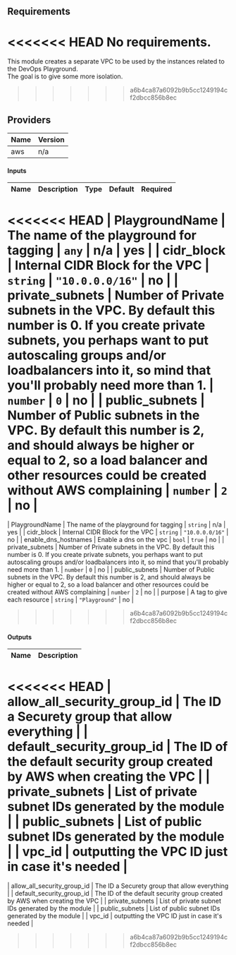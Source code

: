## Requirements

<<<<<<< HEAD
No requirements.
=======
This module creates a separate VPC to be used by the instances related to the DevOps Playground.  
The goal is to give some more isolation.
>>>>>>> a6b4ca87a6092b9b5cc1249194cf2dbcc856b8ec

## Providers

| Name | Version |
|------|---------|
| aws | n/a |

#### Inputs

| Name | Description | Type | Default | Required |
|------|-------------|------|---------|:--------:|
<<<<<<< HEAD
| PlaygroundName | The name of the playground for tagging | `any` | n/a | yes |
| cidr\_block | Internal CIDR Block for the VPC | `string` | `"10.0.0.0/16"` | no |
| private\_subnets | Number of Private subnets in the VPC. By default this number is 0. If you create private subnets, you perhaps want to put autoscaling groups and/or loadbalancers into it, so mind that you'll probably need more than 1. | `number` | `0` | no |
| public\_subnets | Number of Public subnets in the VPC. By default this number is 2, and should always be higher or equal to 2, so a load balancer and other resources could be created without AWS complaining | `number` | `2` | no |
=======
| PlaygroundName | The name of the playground for tagging | `string` | n/a | yes |
| cidr_block | Internal CIDR Block for the VPC | `string` | `"10.0.0.0/16"` | no |
| enable_dns_hostnames | Enable a dns on the vpc | `bool` | `true` | no |
| private_subnets | Number of Private subnets in the VPC. By default this number is 0. If you create private subnets, you perhaps want to put autoscaling groups and/or loadbalancers into it, so mind that you'll probably need more than 1. | `number` | `0` | no |
| public_subnets | Number of Public subnets in the VPC. By default this number is 2, and should always be higher or equal to 2, so a load balancer and other resources could be created without AWS complaining | `number` | `2` | no |
| purpose | A tag to give each resource | `string` | `"Playground"` | no |
>>>>>>> a6b4ca87a6092b9b5cc1249194cf2dbcc856b8ec

#### Outputs

| Name | Description |
|------|-------------|
<<<<<<< HEAD
| allow\_all\_security\_group\_id | The ID a Securety group that allow everything |
| default\_security\_group\_id | The ID of the default security group created by AWS when creating the VPC |
| private\_subnets | List of private subnet IDs generated by the module |
| public\_subnets | List of public subnet IDs generated by the module |
| vpc\_id | outputting the VPC ID just in case it's needed |
=======
| allow_all_security_group_id | The ID a Securety group that allow everything |
| default_security_group_id | The ID of the default security group created by AWS when creating the VPC |
| private_subnets | List of private subnet IDs generated by the module |
| public_subnets | List of public subnet IDs generated by the module |
| vpc_id | outputting the VPC ID just in case it's needed |
>>>>>>> a6b4ca87a6092b9b5cc1249194cf2dbcc856b8ec

